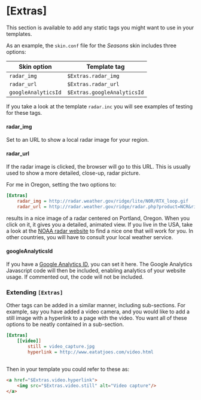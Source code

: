 # [Extras]

This section is available to add any static tags you might want to use
in your templates.

As an example, the `skin.conf` file for the *Seasons* skin
includes three options:


| Skin option         | Template tag                |
|---------------------|-----------------------------|
| `radar_img`         | `$Extras.radar_img`         |
| `radar_url`         | `$Extras.radar_url`         |
| `googleAnalyticsId` | `$Extras.googleAnalyticsId` |

If you take a look at the template `radar.inc` you will see
examples of testing for these tags.

#### radar_img

Set to an URL to show a local radar image for your region.

#### radar_url

If the radar image is clicked, the browser will go to this URL. This is
usually used to show a more detailed, close-up, radar picture.

For me in Oregon, setting the two options to:

``` ini
[Extras]
    radar_img = http://radar.weather.gov/ridge/lite/N0R/RTX_loop.gif
    radar_url = http://radar.weather.gov/ridge/radar.php?product=NCR&rid=RTX&loop=yes
```

results in a nice image of a radar centered on Portland, Oregon. When
you click on it, it gives you a detailed, animated view. If you live in
the USA, take a look at the [NOAA radar website](http://radar.weather.gov/)
to find a nice one that will work for you. In other countries, you will have
to consult your local weather
service.

#### googleAnalyticsId

If you have a [Google Analytics ID](https://www.google.com/analytics/),
you can set it here. The Google Analytics Javascript code will then be
included, enabling analytics of your website usage. If commented out,
the code will not be included.

### Extending `[Extras]`

Other tags can be added in a similar manner, including sub-sections. For
example, say you have added a video camera, and you would like to add a
still image with a hyperlink to a page with the video. You want all of
these options to be neatly contained in a sub-section.

``` ini
[Extras]
    [[video]]
        still = video_capture.jpg
        hyperlink = http://www.eatatjoes.com/video.html
      
```

Then in your template you could refer to these as:

``` html
<a href="$Extras.video.hyperlink">
    <img src="$Extras.video.still" alt="Video capture"/>
</a>
```
